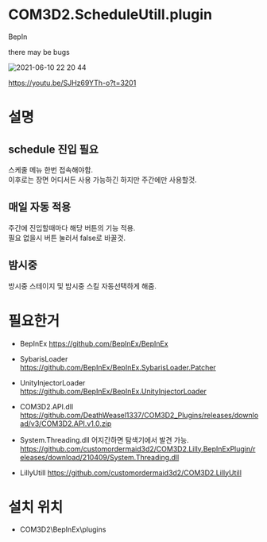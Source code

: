 # COM3D2.ScheduleUtill.plugin
BepIn

there may be bugs

![2021-06-10 22 20 44](https://user-images.githubusercontent.com/20321215/121533071-e1320e00-ca3a-11eb-8322-47cc1882598d.png)

https://youtu.be/SJHz69YTh-o?t=3201


# 설명

## schedule 진입 필요

스케줄 메뉴 한번 접속해야함.  
이후로는 장면 어디서든 사용 가능하긴 하지만 주간에만 사용할것.  


## 매일 자동 적용

주간에 진입할때마다 해당 버튼의 기능 적용.  
필요 없을시 버튼 눌러서 false로 바꿀것.  


## 밤시중

방시중 스테이지 및 밤시중 스킬 자동선택하게 해줌.  




# 필요한거

- BepInEx https://github.com/BepInEx/BepInEx  
- SybarisLoader https://github.com/BepInEx/BepInEx.SybarisLoader.Patcher  
- UnityInjectorLoader https://github.com/BepInEx/BepInEx.UnityInjectorLoader  

- COM3D2.API.dll  https://github.com/DeathWeasel1337/COM3D2_Plugins/releases/download/v3/COM3D2.API.v1.0.zip  
- System.Threading.dll  어지간하면 탐색기에서 발견 가능. https://github.com/customordermaid3d2/COM3D2.Lilly.BepInExPlugin/releases/download/210409/System.Threading.dll  
- LillyUtill https://github.com/customordermaid3d2/COM3D2.LillyUtill  


# 설치 위치

- COM3D2\BepInEx\plugins
